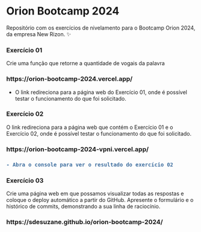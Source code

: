 # **Orion Bootcamp 2024**

Repositório com os exercícios de nivelamento para o Bootcamp Orion 2024, da empresa New Rizon. :sparkles:

### **Exercício 01**

<p>Crie uma função que retorne a quantidade de vogais da palavra</p>

<h3> https://orion-bootcamp-2024.vercel.app/</h3>

- O link redireciona para a página web do Exercício 01, onde é possível testar o funcionamento do que foi solicitado.


### **Exercício 02**

<p>O link redireciona para a página web que contém o Exercício 01 e o Exercício 02, onde é possível testar o funcionamento do que foi solicitado.</p>

<h3>https://orion-bootcamp-2024-vpni.vercel.app/<h3>

```diff
- Abra o console para ver o resultado do exercício 02
```

### **Exercício 03**

<p>Crie uma página web em que possamos visualizar todas as respostas e coloque o deploy automático a partir do GitHub. Apresente o formulário e o histórico de commits, demonstrando a sua linha de raciocínio.</p>

<h3>https://sdesuzane.github.io/orion-bootcamp-2024/</h3>
